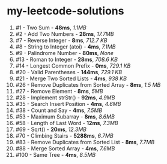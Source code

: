 # my-leetcode-solutions

1. #1 - Two Sum - **48ms**, *1.1MB*
2. #2 - Add Two Numbers - **28ms**, *17.7MB*
3. #7 - Reverse Integer - **8ms**, *712.7 KB*
4. #8 - String to Integer (atoi) - **4ms**, *7.1MB*
5. #9 - Palindrome Number - **80ms**, *None*
6. #13 - Roman to Integer - **28ms**, *708.6 KB*
7. #14 - Longest Common Prefix - **0ms**, *729.1 KB*
8. #20 - Valid Parentheses - **144ms**, *729.1 KB*
9. #21 - Merge Two Sorted Lists - **4ms**, *938 KB*
10. #26 - Remove Duplicates from Sorted Array - **8ms**, *1.5 MB*
11. #27 - Remove Element - **8ms**, *5MB*
12. #28 - Implement strStr() - **92ms**, *4.9MB*
13. #35 - Search Insert Position - **4ms**, *4.6MB*
14. #38 - Count and Say - **4ms**, *7.5MB*
15. #53 - Maximum Subarray - **8ms**, *8.6MB*
16. #58 - Length of Last Word - **12ms**, *7.3MB*
17. #69 - Sqrt() - **20ms**, *12.3MB*
18. #70 - Climbing Stairs - **5288ms**, *6.7MB*
19. #83 - Remove Duplicates from Sorted List - **8ms**, *7.7MB*
20. #88 - Merge Sorted Array - **4ms**, *7.6MB*
21. #100 - Same Tree - **4ms**, *8.5MB*
